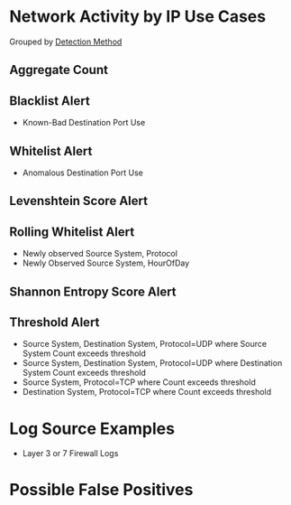 # Network Activity by IP Use Cases

Grouped by [Detection Method](/Detection-Methods.md)


## Aggregate Count


## Blacklist Alert
- Known-Bad Destination Port Use


## Whitelist Alert
- Anomalous Destination Port Use

## Levenshtein Score Alert


## Rolling Whitelist Alert
- Newly observed Source System, Protocol
- Newly Observed Source System, HourOfDay


## Shannon Entropy Score Alert


## Threshold Alert
- Source System, Destination System, Protocol=UDP where Source System Count exceeds threshold
- Source System, Destination System, Protocol=UDP where Destination System Count exceeds threshold
- Source System, Protocol=TCP where Count exceeds threshold
- Destination System, Protocol=TCP where Count exceeds threshold


# Log Source Examples
- Layer 3 or 7 Firewall Logs


# Possible False Positives
